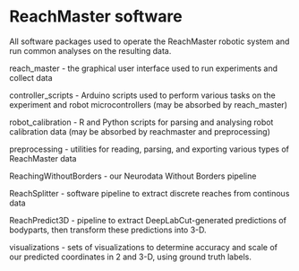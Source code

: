 # ReachMaster software
All software packages used to operate the ReachMaster robotic system and run common analyses on the resulting data. 

reach_master - the graphical user interface used to run experiments and collect data

controller_scripts - Arduino scripts used to perform various tasks on the experiment and robot microcontrollers (may be absorbed by reach_master)

robot_calibration - R and Python scripts for parsing and analysing robot calibration data (may be absorbed by reachmaster and preprocessing)

preprocessing - utilities for reading, parsing, and exporting various types of ReachMaster data

ReachingWithoutBorders - our Neurodata Without Borders pipeline

ReachSplitter - software pipeline to extract discrete reaches from continous data

ReachPredict3D - pipeline to extract DeepLabCut-generated predictions of bodyparts, then
transform these predictions into 3-D.

visualizations - sets of visualizations to determine accuracy and scale of 
our predicted coordinates in 2 and 3-D, using ground truth labels.
